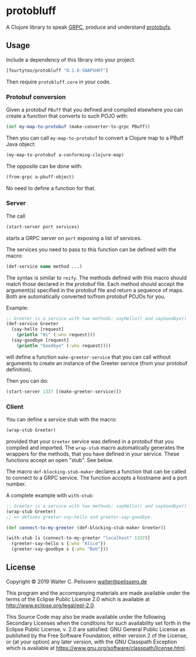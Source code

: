 # protobluff

A Clojure library to speak [GRPC](https://grpc.io), produce and
understand
[protobufs](https://developers.google.com/protocol-buffers).


## Usage

Include a dependency of this library into your project.

```clojure
[fourtytoo/protobluff "0.1.0-SNAPSHOT"]
```

Then require `protobluff.core` in your code.


### Protobuf conversion

Given a protobuf `PBuff` that you defined and compiled elsewhere you
can create a function that converts to such POJO with:

```clojure
(def my-map-to-protobuf (make-converter-to-grpc PBuff))
```

Then you can call `my-map-to-protobuf` to convert a Clojure map to
a PBuff Java object:

```clojure
(my-map-to-protobuf a-conforming-clojure-map)
```

The opposite can be done with:

```clojure
(from-grpc a-pbuff-object)
```

No need to define a function for that.


### Server

The call

```clojure
(start-server port services)
```

starts a GRPC server on `port` exposing a list of services.

The services you need to pass to this function can be defined with the
macro:

```clojure
(def-service name method ...)
```

The syntax is similar to `reify`.  The methods defined with this macro
should match those declared in the protobuf file.  Each method should
accept the argument(s) specified in the protobuf file and return a
sequence of maps.  Both are automatically converted to/from protobuf
POJOs for you.

Example:

```clojure
;; Greeter is a service with two methods: sayHello() and sayGoodbye()
(def-service Greeter
  (say-hello [request]
    (println "Hi" (:who request)))
  (say-goodbye [request]
    (println "Goodbye" (:who request))))
```

will define a function `make-greeter-service` that you can call
without arguments to create an instance of the Greeter service (from
your protobuf definition).

Then you can do:

```clojure
(start-server 1337 [(make-greeter-service)])
```


### Client

You can define a service stub with the macro:

```clojure
(wrap-stub Greeter)
```

provided that your `Greeter` service was defined in a protobuf that
you compiled and imported.  The `wrap-stub` macro automatically
generates the wrappers for the methods, that you have defined in your
service.  These functions accept an open "stub".  See below.

The macro `def-blocking-stub-maker` declares a function that can be
called to connect to a GRPC service.  The function accepts a hostname
and a port number.

A complete example with `with-stub`:

```clojure
;; Greeter is a service with two methods: sayHello() and sayGoodbye()
(wrap-stub Greeter)
;; => defines greeter-say-hello and greeter-say-goodbye

(def connect-to-my-greeter (def-blocking-stub-maker Greeter))

(with-stub [s (connect-to-my-greeter "localhost" 1337)]
  (greeter-say-hello s {:who "Alice"})
  (greeter-say-goodbye s {:who "Bob"}))
```


## License

Copyright © 2019 Walter C. Pelissero <walter@pelissero.de>

This program and the accompanying materials are made available under the
terms of the Eclipse Public License 2.0 which is available at
http://www.eclipse.org/legal/epl-2.0.

This Source Code may also be made available under the following Secondary
Licenses when the conditions for such availability set forth in the Eclipse
Public License, v. 2.0 are satisfied: GNU General Public License as published by
the Free Software Foundation, either version 2 of the License, or (at your
option) any later version, with the GNU Classpath Exception which is available
at https://www.gnu.org/software/classpath/license.html.
